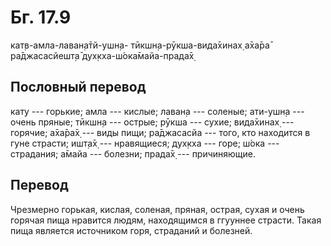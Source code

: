 # Бг. 17.9
кат̣в-амла-лаван̣а̄тй-ушн̣а-
тӣкшн̣а-рӯкша-вида̄хинах̣
а̄ха̄ра̄ ра̄джасасйешт̣а̄
дух̣кха-ш́ока̄майа-прада̄х̣
## Пословный перевод

кат̣у --- горькие; амла --- кислые; лаван̣а --- соленые; ати-ушн̣а ---
очень пряные; тӣкшн̣а --- острые; рӯкша --- сухие; вида̄хинах̣ --- горячие;
а̄ха̄ра̄х̣ --- виды пищи; ра̄джасасйа --- того, кто находится в гуне страсти;
ишт̣а̄х̣ --- нравящиеся; дух̣кха --- горе; ш́ока --- страдания; а̄майа ---
болезни; прада̄х̣ --- причиняющие.

## Перевод

Чрезмерно горькая, кислая, соленая, пряная, острая, сухая и очень
горячая пища нравится людям, находящимся в ггууннее страсти. Такая пища
является источником горя, страданий и болезней.
